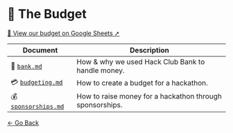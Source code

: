 # 💸 The Budget

[📑 View our budget on Google Sheets ➚](https://docs.google.com/spreadsheets/d/1zr2hHsi_i6P47KuUvGP_iPHTNwT3MXwTWJvLFCk2Dck/edit?usp=sharing)

| Document | Description |
| --- | --- |
| 🏦 [`bank.md`](bank.md) | How & why we used Hack Club Bank to handle money. | 
| 💳 [`budgeting.md`](budgeting.md) | How to create a budget for a hackathon. | 
| 💰 [`sponsorships.md`](sponsorships.md) | How to raise money for a hackathon through sponsorships. | 

[← Go Back](/README.md)